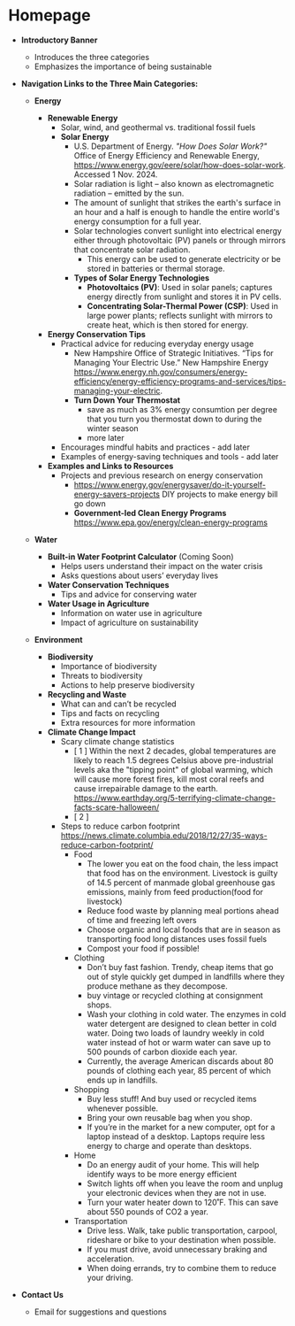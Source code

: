 # Homepage

- **Introductory Banner**
  - Introduces the three categories
  - Emphasizes the importance of being sustainable

- **Navigation Links to the Three Main Categories:**
  - **Energy**
    - **Renewable Energy**
      - Solar, wind, and geothermal vs. traditional fossil fuels
      - **Solar Energy**
        - U.S. Department of Energy. *"How Does Solar Work?"* Office of Energy Efficiency and Renewable Energy, https://www.energy.gov/eere/solar/how-does-solar-work. Accessed 1 Nov. 2024.
        - Solar radiation is light – also known as electromagnetic radiation – emitted by the sun.
        - The amount of sunlight that strikes the earth's surface in an hour and a half is enough to handle the entire world's energy consumption for a full year.
        - Solar technologies convert sunlight into electrical energy either through photovoltaic (PV) panels or through mirrors that concentrate solar radiation.
          - This energy can be used to generate electricity or be stored in batteries or thermal storage.
        - **Types of Solar Energy Technologies**
          - **Photovoltaics (PV)**: Used in solar panels; captures energy directly from sunlight and stores it in PV cells.
          - **Concentrating Solar-Thermal Power (CSP)**: Used in large power plants; reflects sunlight with mirrors to create heat, which is then stored for energy.
    - **Energy Conservation Tips**
      - Practical advice for reducing everyday energy usage
        - New Hampshire Office of Strategic Initiatives. “Tips for Managing Your Electric Use.” New Hampshire Energy https://www.energy.nh.gov/consumers/energy-efficiency/energy-efficiency-programs-and-services/tips-managing-your-electric.
        - **Turn Down Your Thermostat**
            - save as much as 3% energy consumtion per degree that you turn you thermostat down to during the winter season
            - more later
      - Encourages mindful habits and practices
            - add later
      - Examples of energy-saving techniques and tools
            - add later
    - **Examples and Links to Resources**
      - Projects and previous research on energy conservation
        - https://www.energy.gov/energysaver/do-it-yourself-energy-savers-projects DIY projects to make energy bill go down
        - **Government-led Clean Energy Programs** https://www.epa.gov/energy/clean-energy-programs 
  - **Water**
    - **Built-in Water Footprint Calculator** (Coming Soon)
      - Helps users understand their impact on the water crisis
      - Asks questions about users’ everyday lives
    - **Water Conservation Techniques**
      - Tips and advice for conserving water
    - **Water Usage in Agriculture**
      - Information on water use in agriculture
      - Impact of agriculture on sustainability

  - **Environment**
    - **Biodiversity**
      - Importance of biodiversity
      - Threats to biodiversity
      - Actions to help preserve biodiversity
    - **Recycling and Waste**
      - What can and can’t be recycled
      - Tips and facts on recycling
      - Extra resources for more information
    - **Climate Change Impact**
      - Scary climate change statistics
        - [ 1 ] Within the next 2 decades, global temperatures are likely to reach 1.5 degrees Celsius above pre-industrial levels aka the "tipping point" of global warming, which will cause more forest fires, kill most coral reefs and cause irrepairable damage to the earth. https://www.earthday.org/5-terrifying-climate-change-facts-scare-halloween/ 
        - [ 2 ] 
      - Steps to reduce carbon footprint https://news.climate.columbia.edu/2018/12/27/35-ways-reduce-carbon-footprint/ 
        - Food
            - The lower you eat on the food chain, the less impact that food has on the environment. Livestock is guilty of 14.5 percent of manmade global greenhouse gas emissions, mainly from feed production(food for livestock)
            - Reduce food waste by planning meal portions ahead of time and freezing left overs
            - Choose organic and local foods that are in season as transporting food long distances uses fossil fuels  
            - Compost your food if possible!
        - Clothing 
            - Don’t buy fast fashion. Trendy, cheap items that go out of style quickly get dumped in landfills where they produce methane as they decompose.
            - buy vintage or recycled clothing at consignment shops.
            - Wash your clothing in cold water. The enzymes in cold water detergent are designed to clean better in cold water. Doing two loads of laundry weekly in cold water instead of hot or warm water can save up to 500 pounds of carbon dioxide each year.
            - Currently, the average American discards about 80 pounds of clothing each year, 85 percent of which ends up in landfills.
        - Shopping
            - Buy less stuff! And buy used or recycled items whenever possible.
            - Bring your own reusable bag when you shop.
            - If you’re in the market for a new computer, opt for a laptop instead of a desktop. Laptops require less energy to charge and operate than desktops. 
        - Home
            - Do an energy audit of your home. This will help identify ways to be more energy efficient
            - Switch lights off when you leave the room and unplug your electronic devices when they are not in use.
            - Turn your water heater down to 120˚F. This can save about 550 pounds of CO2 a year.
        - Transportation
            - Drive less. Walk, take public transportation, carpool, rideshare or bike to your destination when possible.
            - If you must drive, avoid unnecessary braking and acceleration.
            - When doing errands, try to combine them to reduce your driving.
- **Contact Us**
  - Email for suggestions and questions
